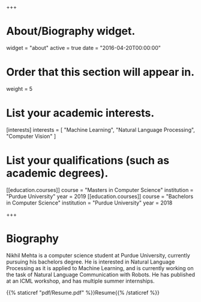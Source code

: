+++
# About/Biography widget.
widget = "about"
active = true
date = "2016-04-20T00:00:00"

# Order that this section will appear in.
weight = 5

# List your academic interests.
[interests]
  interests = [
    "Machine Learning",
    "Natural Language Processing",
    "Computer Vision"
  ]

# List your qualifications (such as academic degrees).
[[education.courses]]
  course = "Masters in Computer Science"
  institution = "Purdue University"
  year = 2019
[[education.courses]]
  course = "Bachelors in Computer Science"
  institution = "Purdue University"
  year = 2018
  


+++

# Biography

Nikhil Mehta is a computer science student at Purdue University, currently pursuing his bachelors degree. He is interested in Natural Language Processing as it is applied to Machine Learning, and is currently working on the task of Natural Language Communication with Robots. He has published at an ICML workshop, and has multiple summer internships.

{{% staticref "pdf/Resume.pdf" %}}Resume{{% /staticref %}}